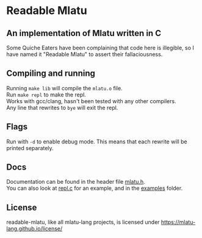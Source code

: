 # Readable Mlatu 
## An implementation of Mlatu written in C
Some Quiche Eaters have been complaining that code here is illegible, so I have named it "Readable Mlatu" to assert their fallaciousness.  

## Compiling and running
Running `make lib` will compile the `mlatu.o` file.  
Run `make repl` to make the repl.  
Works with gcc/clang, hasn't been tested with any other compilers.  
Any line that rewrites to `bye` will exit the repl.

## Flags
Run with `-d` to enable debug mode.
This means that each rewrite will be printed separately.  

## Docs
Documentation can be found in the header file [mlatu.h](mlatu.h).  
You can also look at [repl.c](repl.c) for an example, and in the [examples](examples/) folder.  

## License
readable-mlatu, like all mlatu-lang projects, is licensed under https://mlatu-lang.github.io/license/
